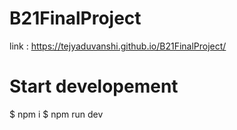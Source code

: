 ﻿# B21FinalProject
 link : https://tejyaduvanshi.github.io/B21FinalProject/
 # Start developement
  $ npm i 
  $ npm run dev

